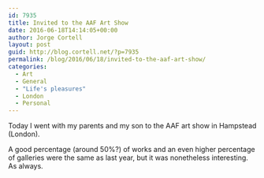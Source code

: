 ```yaml
---
id: 7935
title: Invited to the AAF Art Show
date: 2016-06-18T14:14:05+00:00
author: Jorge Cortell
layout: post
guid: http://blog.cortell.net/?p=7935
permalink: /blog/2016/06/18/invited-to-the-aaf-art-show/
categories:
  - Art
  - General
  - "Life's pleasures"
  - London
  - Personal
---
```

Today I went with my parents and my son to the AAF art show in Hampstead (London).

A good percentage (around 50%?) of works and an even higher percentage of galleries were the same as last year, but it was nonetheless interesting. As always.